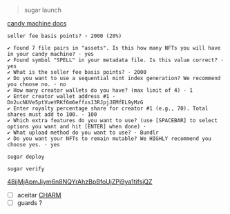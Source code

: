 > sugar launch

[candy machine docs](https://developers.metaplex.com/candy-machine/sugar/configuration)

```
seller fee basis points? › 2000 (20%)

✔ Found 7 file pairs in "assets". Is this how many NFTs you will have in your candy machine? · yes
✔ Found symbol "SPELL" in your metadata file. Is this value correct? · yes
✔ What is the seller fee basis points? · 2000
✔ Do you want to use a sequential mint index generation? We recommend you choose no. · no
✔ How many creator wallets do you have? (max limit of 4) · 1
✔ Enter creator wallet address #1 · Dn2ucNUVe5ptVueYRKf6m6effxs13RJpjJEMfEL9yMzG
✔ Enter royalty percentage share for creator #1 (e.g., 70). Total shares must add to 100. · 100
✔ Which extra features do you want to use? (use [SPACEBAR] to select options you want and hit [ENTER] when done) ·
✔ What upload method do you want to use? · Bundlr
✔ Do you want your NFTs to remain mutable? We HIGHLY recommend you choose yes. · yes

sugar deploy

sugar verify
```
[48ijMjApmJiym6n8NQYrAhzBpBfoUjZPj9ya1tifsjQZ](https://solana.fm/address/48ijMjApmJiym6n8NQYrAhzBpBfoUjZPj9ya1tifsjQZ?cluster=devnet-alpha)


- [ ] aceitar [CHARM](https://explorer.solana.com/address/mnt3S2Prwb2v3T5VSZW6RtHVRnctDnqtWBDF2TUshX9?cluster=devnet)
- [ ] guards ?
